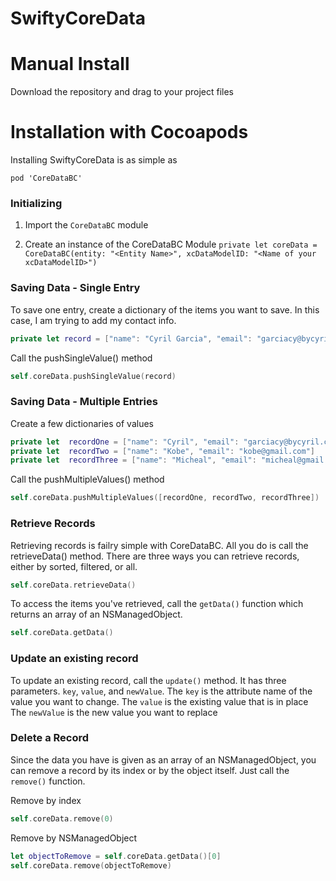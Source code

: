 # SwiftyCoreData



# Manual Install
Download the repository and drag to your project files



# Installation with Cocoapods
Installing SwiftyCoreData is as simple as
```
pod 'CoreDataBC'
```


### Initializing
1) Import the `CoreDataBC` module

2) Create an instance of the CoreDataBC Module
    `private let coreData = CoreDataBC(entity: "<Entity Name>", xcDataModelID: "<Name of your xcDataModelID>")`


### Saving Data - Single Entry
To save one entry, create a dictionary of the items you want to save. In this case, I am trying to add my contact info.

```swift
private let record = ["name": "Cyril Garcia", "email": "garciacy@bycyril.com"]
```

Call the pushSingleValue() method 

```swift
self.coreData.pushSingleValue(record)
```

### Saving Data - Multiple Entries
Create a few dictionaries of values

```swift
private let  recordOne = ["name": "Cyril", "email": "garciacy@bycyril.com"]
private let  recordTwo = ["name": "Kobe", "email": "kobe@gmail.com"]
private let  recordThree = ["name": "Micheal", "email": "micheal@gmail.com"]
```

Call the pushMultipleValues() method

```swift
self.coreData.pushMultipleValues([recordOne, recordTwo, recordThree])
```

### Retrieve Records
Retrieving records is failry simple with CoreDataBC. All you do is call the retrieveData() method. There are three ways you can retrieve records, either by sorted, filtered, or all.

```swift
self.coreData.retrieveData()
```

To access the items you've retrieved, call the ```getData()``` function which returns an array of an NSManagedObject.
```swift
self.coreData.getData()
```

### Update an existing record
To update an existing record, call the ```update()``` method. It has three parameters. `key`, `value`, and `newValue`.
The `key` is the attribute name of the value you want to change. 
The `value` is the existing value that is in place
The `newValue` is the new value you want to replace

### Delete a Record

Since the data you have is given as an array of an NSManagedObject, you can remove a record by its index or by the object itself. Just call the ```remove()``` function.

Remove by index
```swift
self.coreData.remove(0)
```

Remove by NSManagedObject
```swift
let objectToRemove = self.coreData.getData()[0]
self.coreData.remove(objectToRemove)
```



